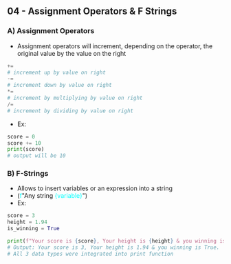 ## 04 - Assignment Operators & F Strings

### A) Assignment Operators
- Assignment operators will increment, depending on the operator, the original value by the value on the right
~~~python
+= 
# increment up by value on right 
-=
# increment down by value on right 
*=
# increment by multiplying by value on right 
/=
# increment by dividing by value on right 
~~~
- Ex:
~~~python
score = 0
score += 10
print(score)
# output will be 10
~~~

### B) F-Strings
- Allows to insert variables or an expression into a string
- (<font color="cyan">f</font>"Any string <font color="cyan">{variable}</font>")
- Ex:
~~~python
score = 3
height = 1.94
is_winning = True

print(f"Your score is {score}, Your height is {height} & you winning is {is_winning}.")
# Output: Your score is 3, Your height is 1.94 & you winning is True.
# All 3 data types were integrated into print function